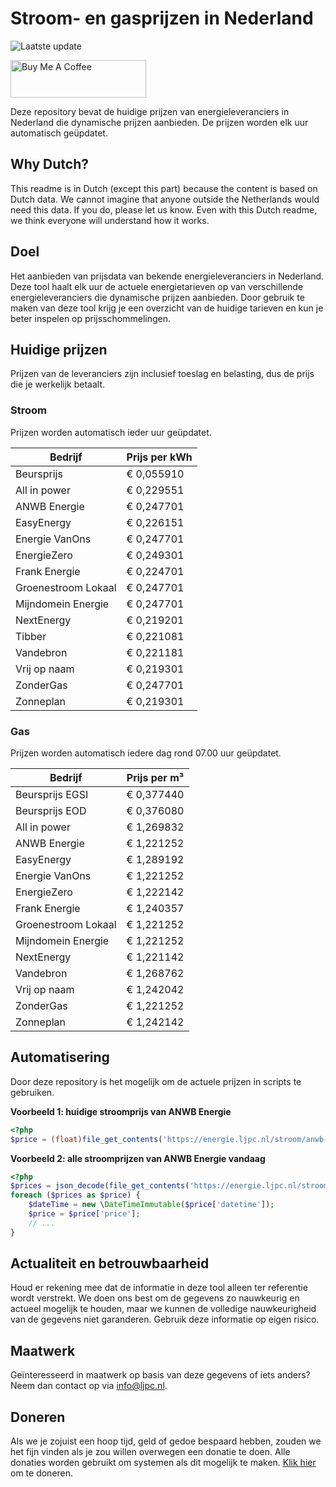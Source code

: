 # Stroom- en gasprijzen in Nederland

![Laatste update](https://img.shields.io/badge/laatste%20update-2024--10--20%2003%3A00%20CET-brightgreen)

<a href="https://www.buymeacoffee.com/Lars-" target="_blank"><img src="https://cdn.buymeacoffee.com/buttons/v2/default-orange.png" alt="Buy Me A Coffee" height="60" style="height: 60px !important;width: 217px !important;" ></a>

Deze repository bevat de huidige prijzen van energieleveranciers in Nederland die dynamische prijzen aanbieden. De prijzen worden elk uur automatisch geüpdatet.

## Why Dutch?

This readme is in Dutch (except this part) because the content is based on Dutch data. We cannot imagine that anyone outside the Netherlands would need this data. If you do, please let us know. Even with this Dutch readme, we think
everyone will understand how it works.

## Doel

Het aanbieden van prijsdata van bekende energieleveranciers in Nederland. Deze tool haalt elk uur de actuele energietarieven op van verschillende energieleveranciers die dynamische prijzen aanbieden. Door gebruik te maken van deze tool
krijg je een overzicht van de huidige tarieven en kun je beter inspelen op prijsschommelingen.

## Huidige prijzen

Prijzen van de leveranciers zijn inclusief toeslag en belasting, dus de prijs die je werkelijk betaalt.

### Stroom

Prijzen worden automatisch ieder uur geüpdatet.

 Bedrijf | Prijs per kWh 
---------|---------------
Beursprijs | € 0,055910
All in power | € 0,229551
ANWB Energie | € 0,247701
EasyEnergy | € 0,226151
Energie VanOns | € 0,247701
EnergieZero | € 0,249301
Frank Energie | € 0,224701
Groenestroom Lokaal | € 0,247701
Mijndomein Energie | € 0,247701
NextEnergy | € 0,219201
Tibber | € 0,221081
Vandebron | € 0,221181
Vrij op naam | € 0,219301
ZonderGas | € 0,247701
Zonneplan | € 0,219301


### Gas

Prijzen worden automatisch iedere dag rond 07.00 uur geüpdatet.

 Bedrijf | Prijs per m³ 
---------|--------------
Beursprijs EGSI | € 0,377440
Beursprijs EOD | € 0,376080
All in power | € 1,269832
ANWB Energie | € 1,221252
EasyEnergy | € 1,289192
Energie VanOns | € 1,221252
EnergieZero | € 1,222142
Frank Energie | € 1,240357
Groenestroom Lokaal | € 1,221252
Mijndomein Energie | € 1,221252
NextEnergy | € 1,221142
Vandebron | € 1,268762
Vrij op naam | € 1,242042
ZonderGas | € 1,221252
Zonneplan | € 1,242142


## Automatisering

Door deze repository is het mogelijk om de actuele prijzen in scripts te gebruiken.

**Voorbeeld 1: huidige stroomprijs van ANWB Energie**

```php
<?php
$price = (float)file_get_contents('https://energie.ljpc.nl/stroom/anwb-energie-nu.txt');

```

**Voorbeeld 2: alle stroomprijzen van ANWB Energie vandaag**

```php
<?php
$prices = json_decode(file_get_contents('https://energie.ljpc.nl/stroom/all-in-power-vandaag.json'),true);
foreach ($prices as $price) {
    $dateTime = new \DateTimeImmutable($price['datetime']);
    $price = $price['price'];
    // ...
}
```

## Actualiteit en betrouwbaarheid

Houd er rekening mee dat de informatie in deze tool alleen ter referentie wordt verstrekt. We doen ons best om de gegevens zo nauwkeurig en actueel mogelijk te houden, maar we kunnen de volledige nauwkeurigheid van de gegevens niet
garanderen. Gebruik deze informatie op eigen risico.

## Maatwerk

Geïnteresseerd in maatwerk op basis van deze gegevens of iets anders? Neem dan contact op
via [info@ljpc.nl](mailto:info@ljpc.nl?subject=Energie%20prijzen).

## Doneren

Als we je zojuist een hoop tijd, geld of gedoe bespaard hebben, zouden we het fijn vinden als je zou willen overwegen een
donatie te doen. Alle donaties worden gebruikt om systemen als dit mogelijk te
maken. [Klik hier](https://www.buymeacoffee.com/Lars-) om te doneren.
